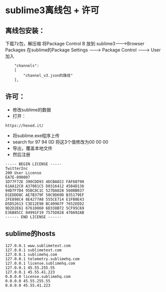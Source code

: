 # sublime3离线包 + 许可

## 离线包安装：

下载7z包，解压缩
将Package Control B 放到 sublime3--->Browser Packages
在sublime的Package Settings ---> Package Control ---> User 加入
```
	"channels":
	[
		"channel_v3.json的路径"
	],
```

## 许可：

- 修改sublime的数据
- 打开：
```
https://hexed.it/
```
- 将sublime.exe程序上传
- search for  97 94 0D 将这3个值修改为00 00 00
- 导出，覆盖本地文件
- 然后注册

```
----- BEGIN LICENSE -----
TwitterInc
200 User License
EA7E-890007
1D77F72E 390CDD93 4DCBA022 FAF60790
61AA12C0 A37081C5 D0316412 4584D136
94D7F7D4 95BC8C1C 527DA828 560BB037
D1EDDD8C AE7B379F 50C9D69D B35179EF
2FE898C4 8E4277A8 555CE714 E1FB0E43
D5D52613 C3D12E98 BC49967F 7652EED2
9D2D2E61 67610860 6D338B72 5CF95C69
E36B85CC 84991F19 7575D828 470A92AB
------ END LICENSE ------
```
## sublime的hosts

```
127.0.0.1 www.sublimetext.com
127.0.0.1 sublimetext.com
127.0.0.1 sublimehq.com
127.0.0.1 telemetry.sublimehq.com
127.0.0.1 license.sublimehq.com
127.0.0.1 45.55.255.55
127.0.0.1 45.55.41.223
0.0.0.0 license.sublimehq.com
0.0.0.0 45.55.255.55
0.0.0.0 45.55.41.223
```
